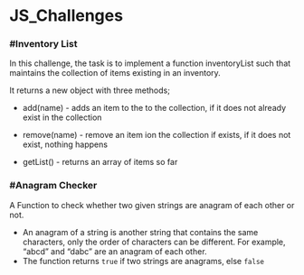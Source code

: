 # JS_Challenges

### #Inventory List
In this challenge, the task is to implement a function inventoryList such that maintains the collection of items existing in an inventory.

It returns a new object with three methods;
 - add(name) - adds an item to the to the collection, if it does not already exist in the collection

 - remove(name) - remove an item ion the collection if exists, if it does not exist, nothing happens

 - getList() - returns an array of items so far


### #Anagram Checker
A Function to check whether two given strings are anagram of each other or not. 
- An anagram of a string is another string that contains the same characters, only the order of characters can be different. For example, “abcd” and “dabc” are an anagram of each other.
- The function returns `true` if two strings are anagrams, else `false`